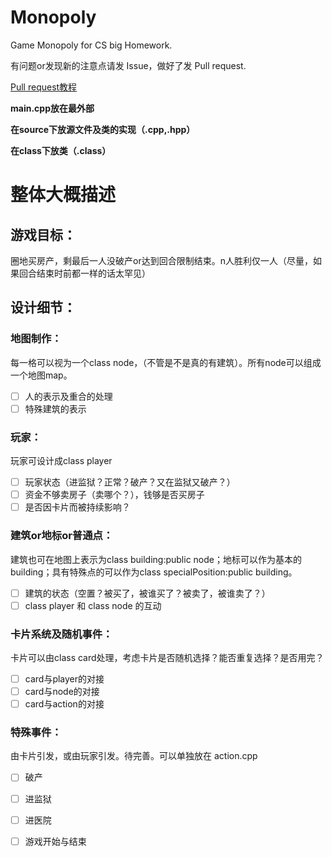 # Monopoly
Game Monopoly for CS big Homework.

有问题or发现新的注意点请发 Issue，做好了发 Pull request.

[Pull request教程](https://www.zhihu.com/question/21682976)

**main.cpp放在最外部**

**在source下放源文件及类的实现（.cpp,.hpp）**

**在class下放类（.class）**

# 整体大概描述

## 游戏目标：
圈地买房产，剩最后一人没破产or达到回合限制结束。n人胜利仅一人（尽量，如果回合结束时前都一样的话太罕见）

## 设计细节：

### 地图制作：
每一格可以视为一个class node，（不管是不是真的有建筑）。所有node可以组成一个地图map。
+ [ ] 人的表示及重合的处理
+ [ ] 特殊建筑的表示

### 玩家：
玩家可设计成class player
+ [ ] 玩家状态（进监狱？正常？破产？又在监狱又破产？）
+ [ ] 资金不够卖房子（卖哪个？），钱够是否买房子
+ [ ] 是否因卡片而被持续影响？

### 建筑or地标or普通点：
建筑也可在地图上表示为class building:public node；地标可以作为基本的building；具有特殊点的可以作为class specialPosition:public building。
+ [ ] 建筑的状态（空置？被买了，被谁买了？被卖了，被谁卖了？）
+ [ ] class player 和 class node 的互动

### 卡片系统及随机事件：
卡片可以由class card处理，考虑卡片是否随机选择？能否重复选择？是否用完？
+ [ ] card与player的对接
+ [ ] card与node的对接
+ [ ] card与action的对接

### 特殊事件：
由卡片引发，或由玩家引发。待完善。可以单独放在 action.cpp
+ [ ] 破产
+ [ ] 进监狱
+ [ ] 进医院
+ [ ] 游戏开始与结束

